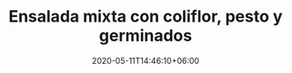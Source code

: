 ---
title: "Ensalada mixta con coliflor, pesto y germinados"
date: 2020-05-11T14:46:10+06:00
description: "Croquetas veganas de champiñones"
type: "recipe"
image: "images/recipes/ensalada-coliflor-pesto.jpg"
imagecredit: klaoe
cuisine: Española
suitableForDiet: VeganDiet
categories: ensalada
yield: 4 porciones
prepTime: 20
cookTime: 10
totalTime: 30
tags:
  - "coliflor"
  - "pesto"
ingredients:
- 
directions:
- 
---